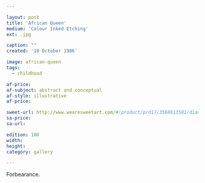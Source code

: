 ```yaml
---

layout: post
title: 'African Queen'
medium: 'Colour Inked Etching'
ext: .jpg

caption: ""
created: '10 October 1986'

image: african-queen
tags:
  - childhood

af-price:
af-subject: abstract and conceptual
af-style: illustrative
af-price:

sweet-url: http://www.wearesweetart.com/#!product/prd17/3568613581/dianne-murphy-%22african-queen%22
sa-price:
sa-url:

edition: 100
width:
height:
category: gallery

---
```


Forbearance.
